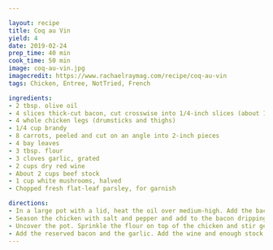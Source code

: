 ```yaml
---

layout: recipe
title: Coq au Vin
yield: 4
date: 2019-02-24
prep_time: 40 min
cook_time: 50 min
image: coq-au-vin.jpg
imagecredit: https://www.rachaelraymag.com/recipe/coq-au-vin
tags: Chicken, Entree, NotTried, French

ingredients:
- 2 tbsp. olive oil
- 4 slices thick-cut bacon, cut crosswise into 1/4-inch slices (about 1/2 cup)
- 4 whole chicken legs (drumsticks and thighs)
- 1/4 cup brandy
- 8 carrots, peeled and cut on an angle into 2-inch pieces
- 4 bay leaves
- 3 tbsp. flour
- 3 cloves garlic, grated
- 2 cups dry red wine
- About 2 cups beef stock
- 1 cup white mushrooms, halved
- Chopped fresh flat-leaf parsley, for garnish

directions:
- In a large pot with a lid, heat the oil over medium-high. Add the bacon. Cook, stirring occasionally, until golden, 3 to 5 minutes. Using a slotted spoon, transfer to a paper towel–lined plate to drain.
- Season the chicken with salt and pepper and add to the bacon drippings in the pot. Cook over medium-high heat until evenly browned, about 5 minutes per side. Transfer the chicken to a plate. Add the brandy to the pot and stir to scrape up any browned bits from the bottom of the pot. Simmer until reduced by half, 1 to 2 minutes. Return the chicken to the pot. Add the carrots and bay leaves. Cover and cook over medium-low heat for 10 minutes.
- Uncover the pot. Sprinkle the flour on top of the chicken and stir gently. Cover and cook until the flour is absorbed, about 5 minutes.
- Add the reserved bacon and the garlic. Add the wine and enough stock to just cover the chicken. Cover and simmer over medium-low heat until the chicken is cooked through, 20 to 25 minutes. Add the mushrooms and cook until tender, about 5 minutes. Discard the bay leaves. Divide among shallow bowls. Top with parsley.
--- 
```

